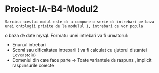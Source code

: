 # Proiect-IA-B4-Modul2

    Sarcina acestui modul este de a compune o serie de intrebari pe baza unei ontologii primite de la modulul 1, intrebari ce vor popula 
o baza de date mysql.
    Formatul unei intrebari va fi urmatorul:
-  Enuntul intrebarii
-  Scorul sau dificultatea intrebarii ( va fi calculat cu ajutorul distantei Levenstein)
-  Domeniul din care face parte
-> Toate variantele de raspuns , implicit raspunsurile corecte


